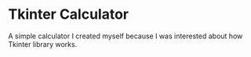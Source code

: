 # Tkinter Calculator
A simple calculator I created myself because I was interested about how Tkinter library works.